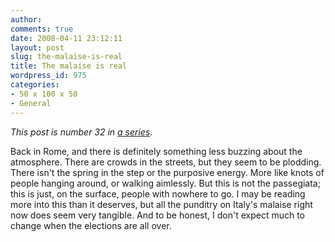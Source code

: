 ```yaml
---
author:
comments: true
date: 2008-04-11 23:12:11
layout: post
slug: the-malaise-is-real
title: The malaise is real
wordpress_id: 975
categories:
- 50 x 100 x 50
- General
---
```


_This post is number 32 in [a series](http://jeremycherfas.net/category/50-x-100-x-50/)._

Back in Rome, and there is definitely something less buzzing about the atmosphere. There are crowds in the streets, but they seem to be plodding. There isn't the spring in the step or the purposive energy. More like knots of people hanging around, or walking aimlessly. But this is not the passegiata; this is just, on the surface, people with nowhere to go. I may be reading more into this than it deserves, but all the punditry on Italy's malaise right now does seem very tangible. And to be honest, I don't expect much to change when the elections are all over.  

